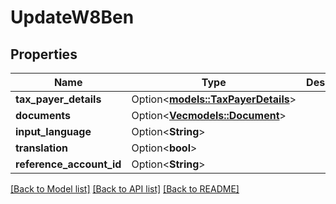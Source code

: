 # UpdateW8Ben

## Properties

Name | Type | Description | Notes
------------ | ------------- | ------------- | -------------
**tax_payer_details** | Option<[**models::TaxPayerDetails**](TaxPayerDetails.md)> |  | [optional]
**documents** | Option<[**Vec<models::Document>**](Document.md)> |  | [optional]
**input_language** | Option<**String**> |  | [optional]
**translation** | Option<**bool**> |  | [optional]
**reference_account_id** | Option<**String**> |  | [optional]

[[Back to Model list]](../README.md#documentation-for-models) [[Back to API list]](../README.md#documentation-for-api-endpoints) [[Back to README]](../README.md)


